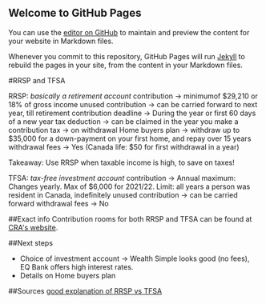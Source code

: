 ## Welcome to GitHub Pages

You can use the [editor on GitHub](https://github.com/gogothegreen/write/edit/gh-pages/index.md) to maintain and preview the content for your website in Markdown files.

Whenever you commit to this repository, GitHub Pages will run [Jekyll](https://jekyllrb.com/) to rebuild the pages in your site, from the content in your Markdown files.

#RRSP and TFSA

RRSP: *basically a retirement account*
contribution -> minimumof $29,210 or 18% of gross income
unused contribution -> can be carried forward to next year, till retirement
contribution deadline -> During the year or first 60 days of a new year
tax deduction -> can be claimed in the year you make a contribution
tax -> on withdrawal
Home buyers plan -> withdraw up to $35,000 for a down-payment on your first home, and repay over 15 years
withdrawal fees -> Yes (Canada life: $50 for first withdrawal in a year)

Takeaway: Use RRSP when taxable income is high, to save on taxes!

TFSA: *tax-free investment account*
contribution -> Annual maximum: Changes yearly. Max of $6,000 for 2021/22.
                Limit: all years a person was resident in Canada, indefinitely
unused contribution -> can be carried forward
withdrawal fees -> No

##Exact info
Contribution rooms for both RRSP and TFSA can be found at [CRA's website](https://www.canada.ca/en/revenue-agency/services/e-services/e-services-individuals/account-individuals.html).

##Next steps
- Choice of investment account -> Wealth Simple looks good (no fees), EQ Bank offers high interest rates.
- Details on Home buyers plan

##Sources
[good explanation of RRSP vs TFSA](https://youngandthrifty.ca/tfsa-vs-rrsp/)
